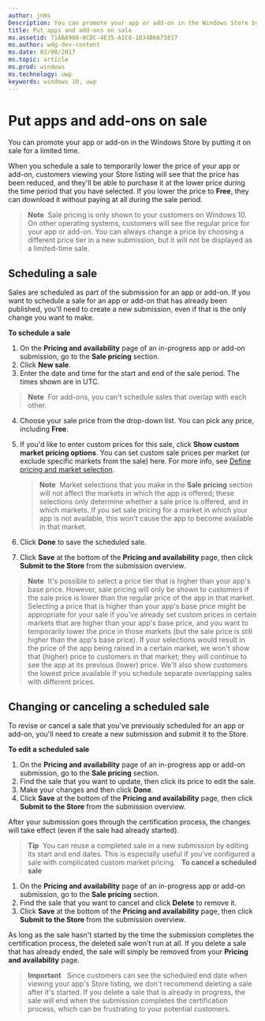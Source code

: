 ---author: jnHsDescription: You can promote your app or add-on in the Windows Store by putting it on sale for a limited time.title: Put apps and add-ons on salems.assetid: 71ABA960-0CDC-4E35-A1C8-1D34B6673817ms.author: wdg-dev-contentms.date: 02/08/2017ms.topic: articlems.prod: windowsms.technology: uwpkeywords: windows 10, uwp---# Put apps and add-ons on saleYou can promote your app or add-on in the Windows Store by putting it on sale for a limited time.When you schedule a sale to temporarily lower the price of your app or add-on, customers viewing your Store listing will see that the price has been reduced, and they'll be able to purchase it at the lower price during the time period that you have selected. If you lower the price to **Free**, they can download it without paying at all during the sale period.> **Note**  Sale pricing is only shown to your customers on Windows 10. On other operating systems, customers will see the regular price for your app or add-on. You can always change a price by choosing a different price tier in a new submission, but it will not be displayed as a limited-time sale.## Scheduling a saleSales are scheduled as part of the submission for an app or add-on. If you want to schedule a sale for an app or add-on that has already been published, you'll need to create a new submission, even if that is the only change you want to make.**To schedule a sale**1.  On the **Pricing and availability** page of an in-progress app or add-on submission, go to the **Sale pricing** section.2.  Click **New sale**.3.  Enter the date and time for the start and end of the sale period. The times shown are in UTC.   > **Note**  For add-ons, you can't schedule sales that overlap with each other.4.  Choose your sale price from the drop-down list. You can pick any price, including **Free**.5.  If you'd like to enter custom prices for this sale, click **Show custom market pricing options**. You can set custom sale prices per market (or exclude specific markets from the sale) here. For more info, see [Define pricing and market selection](define-pricing-and-market-selection.md).    > **Note**  Market selections that you make in the **Sale pricing** section will not affect the markets in which the app is offered; these selections only determine whether a sale price is offered, and in which markets. If you set sale pricing for a market in which your app is not available, this won't cause the app to become available in that market.6.  Click **Done** to save the scheduled sale.7.  Click **Save** at the bottom of the **Pricing and availability** page, then click **Submit to the Store** from the submission overview.> **Note**  It's possible to select a price tier that is higher than your app's base price. However, sale pricing will only be shown to customers if the sale price is lower than the regular price of the app in that market. Selecting a price that is higher than your app's base price might be appropriate for your sale if you've already set custom prices in certain markets that are higher than your app's base price, and you want to temporarily lower the price in those markets (but the sale price is still higher than the app's base price). If your selections would result in the price of the app being raised in a certain market, we won't show that (higher) price to customers in that market; they will continue to see the app at its previous (lower) price. We'll also show customers the lowest price available if you schedule separate overlapping sales with different prices.## Changing or canceling a scheduled saleTo revise or cancel a sale that you've previously scheduled for an app or add-on, you'll need to create a new submission and submit it to the Store.**To edit a scheduled sale**1.  On the **Pricing and availability** page of an in-progress app or add-on submission, go to the **Sale pricing** section.2.  Find the sale that you want to update, then click its price to edit the sale.3.  Make your changes and then click **Done**.4.  Click **Save** at the bottom of the **Pricing and availability** page, then click **Submit to the Store** from the submission overview.After your submission goes through the certification process, the changes will take effect (even if the sale had already started).> **Tip**  You can reuse a completed sale in a new submission by editing its start and end dates. This is especially useful if you’ve configured a sale with complicated custom market pricing. **To cancel a scheduled sale**1.  On the **Pricing and availability** page of an in-progress app or add-on submission, go to the **Sale pricing** section.2.  Find the sale that you want to cancel and click **Delete** to remove it.3.  Click **Save** at the bottom of the **Pricing and availability** page, then click **Submit to the Store** from the submission overview.As long as the sale hasn't started by the time the submission completes the certification process, the deleted sale won't run at all. If you delete a sale that has already ended, the sale will simply be removed from your **Pricing and availability** page.> **Important**   Since customers can see the scheduled end date when viewing your app's Store listing, we don't recommend deleting a sale after it's started. If you delete a sale that is already in progress, the sale will end when the submission completes the certification process, which can be frustrating to your potential customers.